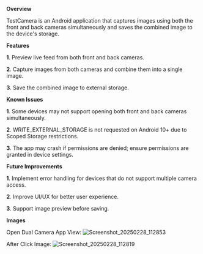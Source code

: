 **Overview**

TestCamera is an Android application that captures images using both the front and back cameras simultaneously and saves the combined image to the device's storage.

**Features**

**1**. Preview live feed from both front and back cameras.

**2**. Capture images from both cameras and combine them into a single image.

**3**. Save the combined image to external storage.

**Known Issues**

**1**. Some devices may not support opening both front and back cameras simultaneously.

**2**. WRITE_EXTERNAL_STORAGE is not requested on Android 10+ due to Scoped Storage restrictions.

**3**. The app may crash if permissions are denied; ensure permissions are granted in device settings.

**Future Improvements**

**1**. Implement error handling for devices that do not support multiple camera access.

**2**. Improve UI/UX for better user experience.

**3**. Support image preview before saving.

**Images**

Open Dual Camera App View:
![Screenshot_20250228_112853](https://github.com/user-attachments/assets/34e6c3e2-46b7-4d3f-a3b2-22ff9f0c6891)

After Click Image:
![Screenshot_20250228_112819](https://github.com/user-attachments/assets/27943aa2-806b-4539-a760-ce140d9a50f3)



